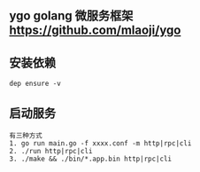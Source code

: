 ## ygo golang 微服务框架 https://github.com/mlaoji/ygo

## 安装依赖
```
dep ensure -v
```

## 启动服务
```
有三种方式
1. go run main.go -f xxxx.conf -m http|rpc|cli
2. ./run http|rpc|cli
3. ./make && ./bin/*.app.bin http|rpc|cli
```




